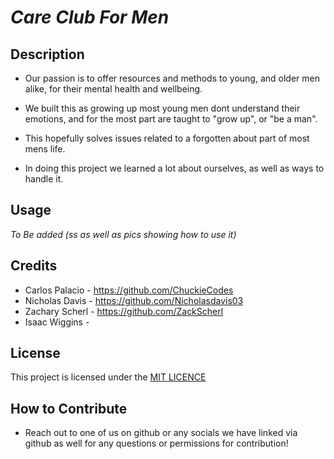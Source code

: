 # *Care Club For Men*

## Description

- Our passion is to offer resources and methods to young, and older men alike, for their mental health and wellbeing. 

- We built this as growing up most young men dont understand their emotions, and for the most part are taught to "grow up", or "be a man".

- This hopefully solves issues related to a forgotten about part of most mens life. 

- In doing this project we learned a lot about ourselves, as well as ways to handle it.


## Usage

*To Be added (ss as well as pics showing how to use it)*




## Credits
- Carlos Palacio - https://github.com/ChuckieCodes
- Nicholas Davis - https://github.com/Nicholasdavis03
- Zachary Scherl - https://github.com/ZackScherl
- Isaac Wiggins - 

## License

This project is licensed under the [MIT LICENCE](LICENSE.md)


## How to Contribute

- Reach out to one of us on github or any socials we have linked via github as well for any questions or permissions for contribution!
